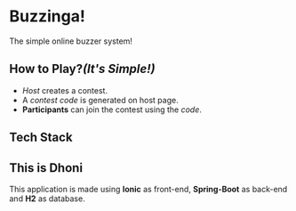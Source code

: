# Buzzinga!

The simple online buzzer system!

## How to Play?_(It's Simple!)_

* *Host* creates a contest. 
* A _contest code_ is generated on host page.
* **Participants** can join the contest using the _code_.

## Tech Stack
## This is Dhoni
This application is made using **Ionic** as front-end, **Spring-Boot** as back-end and **H2** as database.
